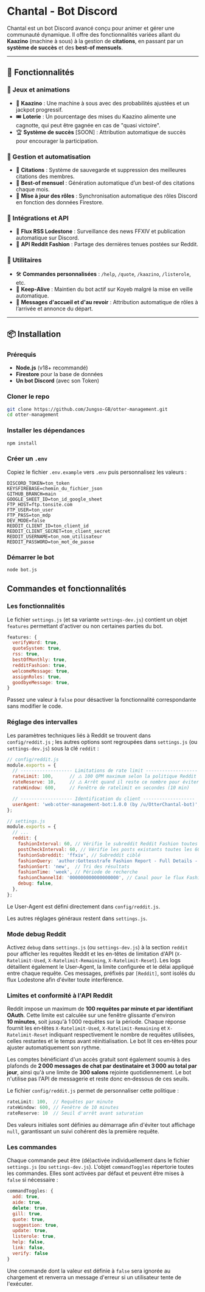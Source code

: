 # Chantal - Bot Discord

Chantal est un bot Discord avancé conçu pour animer et gérer une communauté dynamique. Il offre des fonctionnalités variées allant du **Kaazino** (machine à sous) à la gestion de **citations**, en passant par un **système de succès** et des **best-of mensuels**.

---

## 📌 Fonctionnalités

### 🔹 Jeux et animations
- 🎰 **Kaazino** : Une machine à sous avec des probabilités ajustées et un jackpot progressif.
- 🎟️ **Loterie** : Un pourcentage des mises du Kaazino alimente une cagnotte, qui peut être gagnée en cas de "quasi victoire".
- 🏆 **Système de succès** [SOON] : Attribution automatique de succès pour encourager la participation.

### 🔹 Gestion et automatisation
- 📌 **Citations** : Système de sauvegarde et suppression des meilleures citations des membres.
- 📜 **Best-of mensuel** : Génération automatique d’un best-of des citations chaque mois.
- 🔄 **Mise à jour des rôles** : Synchronisation automatique des rôles Discord en fonction des données Firestore.

### 🔹 Intégrations et API
- 📰 **Flux RSS Lodestone** : Surveillance des news FFXIV et publication automatique sur Discord.
- 👗 **API Reddit Fashion** : Partage des dernières tenues postées sur Reddit.

### 🔹 Utilitaires
- 🛠️ **Commandes personnalisées** : `/help`, `/quote`, `/kaazino`, `/listerole`, etc.
- 🚀 **Keep-Alive** : Maintien du bot actif sur Koyeb malgré la mise en veille automatique.
- 🔔 **Messages d'accueil et d'au revoir** : Attribution automatique de rôles à l’arrivée et annonce du départ.

---

## 📦 Installation

###  Prérequis
- **Node.js** (v18+ recommandé)
- **Firestore** pour la base de données
- **Un bot Discord** (avec son Token)

### Cloner le repo
```sh
git clone https://github.com/Jungso-GB/otter-management.git
cd otter-management
```

### Installer les dépendances
```sh
npm install
```

### Créer un `.env`
Copiez le fichier `.env.example` vers `.env` puis personnalisez les valeurs :
```env
DISCORD_TOKEN=ton_token
KEYSFIREBASE=chemin_du_fichier_json
GITHUB_BRANCH=main
GOOGLE_SHEET_ID=ton_id_google_sheet
FTP_HOST=ftp.tonsite.com
FTP_USER=ton_user
FTP_PASS=ton_mdp
DEV_MODE=false
REDDIT_CLIENT_ID=ton_client_id
REDDIT_CLIENT_SECRET=ton_client_secret
REDDIT_USERNAME=ton_nom_utilisateur
REDDIT_PASSWORD=ton_mot_de_passe

```
### Démarrer le bot
```sh
node bot.js
```
## Commandes et fonctionnalités

### Les fonctionnalités
Le fichier `settings.js` (et sa variante `settings-dev.js`) contient un objet `features` permettant d'activer ou non certaines parties du bot.

```js
features: {
  verifyWord: true,
  quoteSystem: true,
  rss: true,
  bestOfMonthly: true,
  redditFashion: true,
  welcomeMessage: true,
  assignRoles: true,
  goodbyeMessage: true,
}
```

Passez une valeur à `false` pour désactiver la fonctionnalité correspondante sans modifier le code.

### Réglage des intervalles

Les paramètres techniques liés à Reddit se trouvent dans `config/reddit.js` ; les autres options sont regroupées dans `settings.js` (ou `settings-dev.js`) sous la clé `reddit` :

```js
// config/reddit.js
module.exports = {
  // ------------------- Limitations de rate limit -------------------
  rateLimit: 100,      // ⚠️ 100 QPM maximum selon la politique Reddit
  rateReserve: 10,     // ⚠️ Arrêt quand il reste ce nombre pour éviter le blocage
  rateWindow: 600,     // Fenêtre de ratelimit en secondes (10 min)

  // ------------------- Identification du client -------------------
  userAgent: 'web:otter-management-bot:1.0.0 (by /u/OtterChantal-bot)', // ⚠️ User-Agent obligatoire
};
```

```js
// settings.js
module.exports = {
  // ...
  reddit: {
    fashionInterval: 60, // Vérifie le subreddit Reddit Fashion toutes les 60 minutes
    postCheckInterval: 60, // Vérifie les posts existants toutes les 60 minutes
    fashionSubreddit: 'ffxiv', // Subreddit ciblé
    fashionQuery: 'author:Gottesstrafe Fashion Report - Full Details - For Week of', // Requête de recherche
    fashionSort: 'new',  // Tri des résultats
    fashionTime: 'week', // Période de recherche
    fashionChannelId: '000000000000000000', // Canal pour le flux Fashion
    debug: false,
  },
};
```

Le User-Agent est défini directement dans `config/reddit.js`.

Les autres réglages généraux restent dans `settings.js`.

### Mode debug Reddit

Activez `debug` dans `settings.js` (ou `settings-dev.js`) à la section `reddit` pour afficher les requêtes Reddit et les en-têtes de limitation d'API (`X-Ratelimit-Used`, `X-Ratelimit-Remaining`, `X-Ratelimit-Reset`).
Les logs détaillent également le User-Agent, la limite configurée et le délai appliqué entre chaque requête.
Ces messages, préfixés par `[Reddit]`, sont isolés du flux Lodestone afin d'éviter toute interférence.

### Limites et conformité à l'API Reddit

Reddit impose un maximum de **100 requêtes par minute et par identifiant OAuth**. Cette limite est calculée sur une fenêtre glissante d'environ **10 minutes**, soit jusqu'à 1 000 requêtes sur la période. Chaque réponse fournit les en‑têtes `X-Ratelimit-Used`, `X-Ratelimit-Remaining` et `X-Ratelimit-Reset` indiquant respectivement le nombre de requêtes utilisées, celles restantes et le temps avant réinitialisation. Le bot lit ces en‑têtes pour ajuster automatiquement son rythme.

Les comptes bénéficiant d'un accès gratuit sont également soumis à des plafonds de **2 000 messages de chat par destinataire et 3 000 au total par jour**, ainsi qu'à une limite de **300 salons** rejointe quotidiennement. Le bot n'utilise pas l'API de messagerie et reste donc en‑dessous de ces seuils.

Le fichier `config/reddit.js` permet de personnaliser cette politique :

```js
rateLimit: 100,  // Requêtes par minute
rateWindow: 600, // Fenêtre de 10 minutes
rateReserve: 10  // Seuil d'arrêt avant saturation
```

Des valeurs initiales sont définies au démarrage afin d'éviter tout affichage `null`, garantissant un suivi cohérent dès la première requête.

### Les commandes

Chaque commande peut être (dé)activée individuellement dans le fichier `settings.js` (ou `settings-dev.js`).
L'objet `commandToggles` répertorie toutes les commandes. Elles sont activées par défaut et peuvent être mises à `false` si nécessaire :

```js
commandToggles: {
  add: true,
  aide: true,
  delete: true,
  gill: true,
  quote: true,
  suggestion: true,
  update: true,
  listerole: true,
  help: false,
  link: false,
  verify: false
}
```

Une commande dont la valeur est définie à `false` sera ignorée au chargement et renverra un message d'erreur si un utilisateur tente de l'exécuter.
